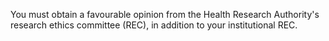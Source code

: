 You must obtain a favourable opinion from the Health Research Authority's research ethics committee (REC), in addition to your institutional REC.
